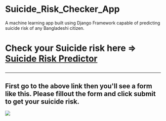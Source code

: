 # Suicide_Risk_Checker_App
A machine learning app built using Django Framework  capable of predicting suicide risk of any Bangladeshi citizen.
 <h1> Check your Suicide risk here =>  <a href="https://suicideriskchecker.herokuapp.com/" > Suicide Risk Predictor </a>
 <hr>
 <h2>First go to the above link then you'll see a form like this. Please fillout the form and click submit to get your suicide risk. </h2>
<img src="https://user-images.githubusercontent.com/43757878/134684320-3e336b33-78c1-48c6-964f-0fa95172d87d.png">

